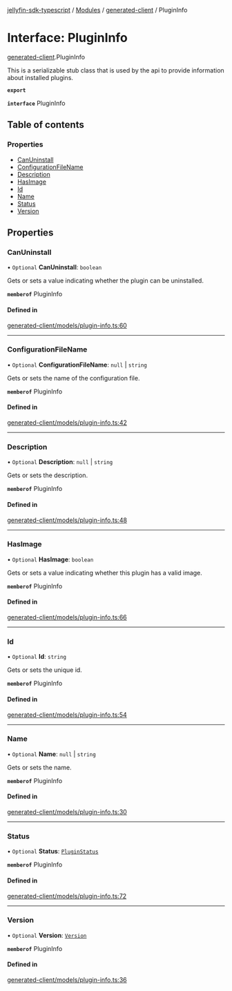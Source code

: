 [jellyfin-sdk-typescript](../README.md) / [Modules](../modules.md) / [generated-client](../modules/generated_client.md) / PluginInfo

# Interface: PluginInfo

[generated-client](../modules/generated_client.md).PluginInfo

This is a serializable stub class that is used by the api to provide information about installed plugins.

**`export`**

**`interface`** PluginInfo

## Table of contents

### Properties

- [CanUninstall](generated_client.PluginInfo.md#canuninstall)
- [ConfigurationFileName](generated_client.PluginInfo.md#configurationfilename)
- [Description](generated_client.PluginInfo.md#description)
- [HasImage](generated_client.PluginInfo.md#hasimage)
- [Id](generated_client.PluginInfo.md#id)
- [Name](generated_client.PluginInfo.md#name)
- [Status](generated_client.PluginInfo.md#status)
- [Version](generated_client.PluginInfo.md#version)

## Properties

### CanUninstall

• `Optional` **CanUninstall**: `boolean`

Gets or sets a value indicating whether the plugin can be uninstalled.

**`memberof`** PluginInfo

#### Defined in

[generated-client/models/plugin-info.ts:60](https://github.com/thornbill/jellyfin-sdk-typescript/blob/0f61f16/src/generated-client/models/plugin-info.ts#L60)

___

### ConfigurationFileName

• `Optional` **ConfigurationFileName**: ``null`` \| `string`

Gets or sets the name of the configuration file.

**`memberof`** PluginInfo

#### Defined in

[generated-client/models/plugin-info.ts:42](https://github.com/thornbill/jellyfin-sdk-typescript/blob/0f61f16/src/generated-client/models/plugin-info.ts#L42)

___

### Description

• `Optional` **Description**: ``null`` \| `string`

Gets or sets the description.

**`memberof`** PluginInfo

#### Defined in

[generated-client/models/plugin-info.ts:48](https://github.com/thornbill/jellyfin-sdk-typescript/blob/0f61f16/src/generated-client/models/plugin-info.ts#L48)

___

### HasImage

• `Optional` **HasImage**: `boolean`

Gets or sets a value indicating whether this plugin has a valid image.

**`memberof`** PluginInfo

#### Defined in

[generated-client/models/plugin-info.ts:66](https://github.com/thornbill/jellyfin-sdk-typescript/blob/0f61f16/src/generated-client/models/plugin-info.ts#L66)

___

### Id

• `Optional` **Id**: `string`

Gets or sets the unique id.

**`memberof`** PluginInfo

#### Defined in

[generated-client/models/plugin-info.ts:54](https://github.com/thornbill/jellyfin-sdk-typescript/blob/0f61f16/src/generated-client/models/plugin-info.ts#L54)

___

### Name

• `Optional` **Name**: ``null`` \| `string`

Gets or sets the name.

**`memberof`** PluginInfo

#### Defined in

[generated-client/models/plugin-info.ts:30](https://github.com/thornbill/jellyfin-sdk-typescript/blob/0f61f16/src/generated-client/models/plugin-info.ts#L30)

___

### Status

• `Optional` **Status**: [`PluginStatus`](../enums/generated_client.PluginStatus.md)

**`memberof`** PluginInfo

#### Defined in

[generated-client/models/plugin-info.ts:72](https://github.com/thornbill/jellyfin-sdk-typescript/blob/0f61f16/src/generated-client/models/plugin-info.ts#L72)

___

### Version

• `Optional` **Version**: [`Version`](generated_client.Version.md)

**`memberof`** PluginInfo

#### Defined in

[generated-client/models/plugin-info.ts:36](https://github.com/thornbill/jellyfin-sdk-typescript/blob/0f61f16/src/generated-client/models/plugin-info.ts#L36)

